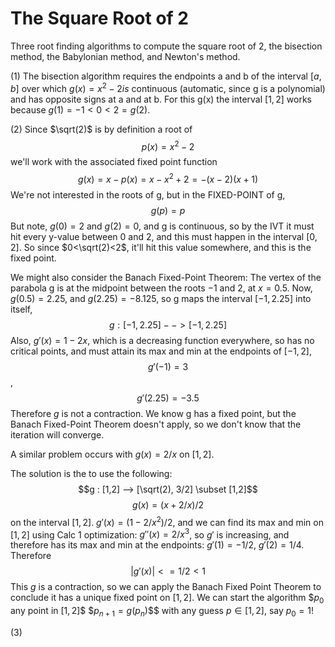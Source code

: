 # The Square Root of 2

Three root finding algorithms to compute the square root of 2, the bisection method, the Babylonian method, and Newton's method.

(1) The bisection algorithm requires the endpoints a and b of the interval $[a,b]$ over which $g(x)=x^2-2 is$ continuous (automatic, since g is a polynomial) and has opposite signs at a and at b.  For this g(x) the interval $[1,2]$ works because $g(1)=-1<0<2=g(2)$.

(2) Since $\sqrt(2)$ is by definition a root of 
               $$p(x) = x^2-2$$
 we'll work with the associated fixed point function
               $$g(x) = x-p(x) = x-x^2+2 = -(x-2)(x+1)$$
 We're not interested in the roots of g, but in the FIXED-POINT of g,
               $$g(p) = p$$
 But note, $g(0) = 2$ and $g(2) = 0$, and g is continuous, so by the IVT it must
 hit every y-value between 0 and 2, and this must happen in the interval $[0,2]$.
 So since $0<\sqrt(2)<2$, it'll hit this value somewhere, and this is the fixed
 point.

 We might also consider the Banach Fixed-Point Theorem:  The vertex of the 
 parabola g is at the midpoint between the roots $-1$ and 2, at $x = 0.5$.
 Now, $g(0.5)=2.25$, and $g(2.25) = -8.125$, so g maps the interval $[-1,2.25]$ into
 itself,
               $$g : [-1,2.25]-->[-1,2.25]$$
 Also, $g'(x) = 1-2x$, which is a decreasing function everywhere, so has no
 critical points, and must attain its max and min at the endpoints of $[-1,2]$,
               $$g'(-1) = 3$$,     $$g'(2.25) = -3.5$$
 Therefore $g$ is not a contraction. We know g has a fixed point, but the Banach
 Fixed-Point Theorem doesn't apply, so we don't know that the iteration will
 converge.

 A similar problem occurs with $g(x) = 2/x$ on $[1,2]$.

 The solution is the to use the following:
               $$g : [1,2] --> [\sqrt(2), 3/2] \subset [1,2]$$
               $$g(x) = (x+2/x)/2$$
 on the interval $[1,2]$.  $g'(x) = (1-2/x^2)/2$, and we can find its max and min
 on $[1,2]$ using Calc 1 optimization: $g''(x) = 2/x^3$, so $g'$ is increasing,
 and therefore has its max and min at the endpoints:  $g'(1) = -1/2$,
 $g'(2) = 1/4$.  Therefore
               $$|g'(x)| <= 1/2 < 1$$
 This $g$ is a contraction, so we can apply the Banach Fixed Point Theorem to conclude it has a unique fixed point on $[1,2]$.  We can start the algorithm 
                $$p_0$ any point in $[1,2]$$
                $$p_{n+1}=g(p_n$)$$
 with any guess $p\in [1,2]$, say $p_0=1$!

 (3) 